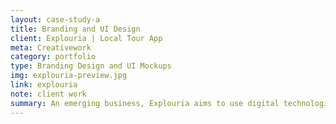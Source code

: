 ```yaml
---
layout: case-study-a
title: Branding and UI Design
client: Explouria | Local Tour App
meta: Creativework
category: portfolio
type: Branding Design and UI Mockups
img: explouria-preview.jpg
link: explouria
note: client work
summary: An emerging business, Explouria aims to use digital technologies to connect tourists with local tourguides around the world. For this client project I was able to work with a lovely local entrepreneur with a passion for travel and communication.
---
```

